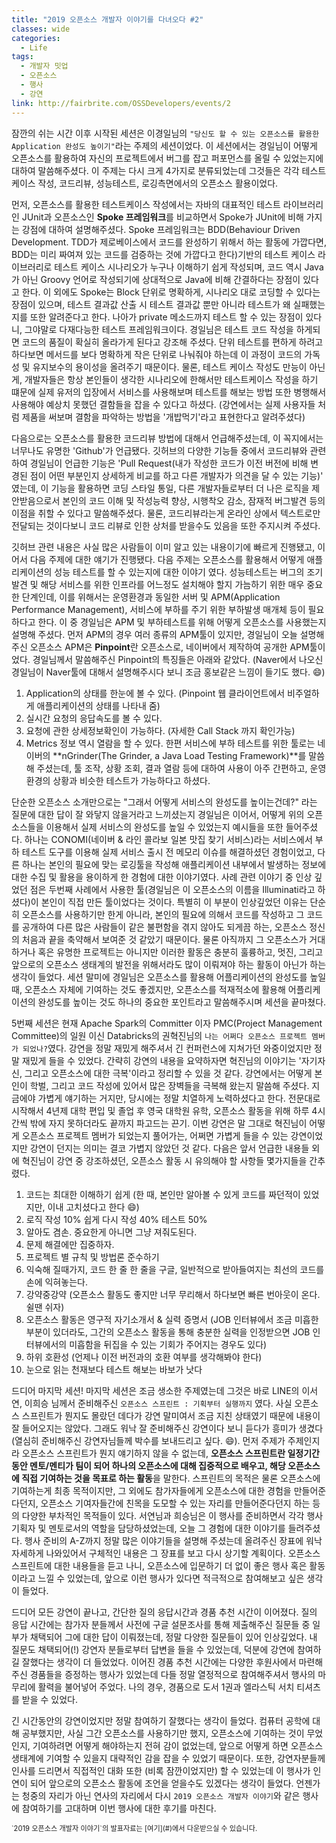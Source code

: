 ```yaml
---
title: "2019 오픈소스 개발자 이야기를 다녀오다 #2"
classes: wide
categories:
  - Life
tags:
  - 개발자 밋업
  - 오픈소스
  - 행사
  - 강연
link: http://fairbrite.com/OSSDevelopers/events/2
---
```


잠깐의 쉬는 시간 이후 시작된 세션은 이경일님의 `"당신도 할 수 있는 오픈소스를 활용한 Application 완성도 높이기"`라는 주제의 세션이었다. 이 세션에서는 경일님이 어떻게 오픈소스를 활용하여 자신의 프로젝트에서 버그를 잡고 퍼포먼스를 올릴 수 있었는지에 대하여 말씀해주셨다. 이 주제는 다시 크게 4가지로 분류되었는데 그것들은 각각 테스트케이스 작성, 코드리뷰, 성능테스트, 로깅측면에서의 오픈소스 활용이었다.

먼저, 오픈소스를 활용한 테스트케이스 작성에서는 자바의 대표적인 테스트 라이브러리인 JUnit과 오픈소스인 **Spoke 프레임워크**를 비교하면서 Spoke가 JUnit에 비해 가지는 강점에 대하여 설명해주셨다. Spoke 프레임워크는 BDD(Behaviour Driven Development. TDD가 제로베이스에서 코드를 완성하기 위해서 하는 활동에 가깝다면, BDD는 미리 짜여져 있는 코드를 검증하는 것에 가깝다고 한다)기반의 테스트 케이스 라이브러리로 테스트 케이스 시나리오가 누구나 이해하기 쉽게 작성되며, 코드 역시 Java가 아닌 Groovy 언어로 작성되기에 상대적으로 Java에 비해 간결하다는 장점이 있다고 한다. 이 외에도 Spoke는 Block 단위로 명확하게, 시나리오 대로 코딩할 수 있다는 장점이 있으며, 테스트 결과값 산출 시 테스트 결과값 뿐만 아니라 테스트가 왜 실패했는지를 또한 알려준다고 한다. 나아가 private 메소드까지 테스트 할 수 있는 장점이 있다니, 그야말로 다재다능한 테스트 프레임워크이다. 경일님은 테스트 코드 작성을 하게되면 코드의 품질이 확실히 올라가게 된다고 강조해 주셨다. 단위 테스트를 편하게 하려고 하다보면 메서드를 보다 명확하게 작은 단위로 나눠줘야 하는데 이 과정이 코드의 가독성 및 유지보수의 용이성을 올려주기 때문이다. 물론, 테스트 케이스 작성도 만능이 아닌게, 개발자들은 항상 본인들이 생각한 시나리오에 한해서만 테스트케이스 작성을 하기 떄문에 실제 유저의 입장에서 서비스를 사용해보며 테스트를 해보는 방법 또한 병행해서 사용해야 예상치 못했던 결함들을 잡을 수 있다고 하셨다. (강연에서는 실제 사용자들 처럼 제품을 써보며 결함을 파악하는 방법을 '개밥먹기'라고 표현한다고 알려주셨다)

다음으로는 오픈소스를 활용한 코드리뷰 방법에 대해서 언급해주셨는데, 이 꼭지에서는 너무나도 유명한 'Github'가 언급됐다. 깃허브의 다양한 기능들 중에서 코드리뷰와 관련하여 경일님이 언급한 기능은 'Pull Request(내가 작성한 코드가 이전 버전에 비해 변경된 점이 어떤 부분인지 상세하게 비교를 하고 다른 개발자가 의견을 달 수 있는 기능)' 였는데, 이 기능을 활용하면 코딩 스타일 통일, 다른 개발자들로부터 더 나은 로직을 제안받음으로서 본인의 코드 이해 및 작성능력 향상, 시행착오 감소, 잠재적 버그발견 등의 이점을 취할 수 있다고 말씀해주셨다. 물론, 코드리뷰라는게 온라인 상에서 텍스트로만 전달되는 것이다보니 코드 리뷰로 인한 상처를 받을수도 있음을 또한 주지시켜 주셨다.

깃허브 관련 내용은 사실 많은 사람들이 이미 알고 있는 내용이기에 빠르게 진행됐고, 이어서 다음 주제에 대한 얘기가 진행됐다. 다음 주제는 오픈소스를 활용해서 어떻게 애플리케이션의 성능 테스트를 할 수 있는지에 대한 이야기 였다. 성능테스트는 버그의 조기발견 및 해당 서비스를 위한 인프라를 어느정도 설치해야 할지 가늠하기 위한 매우 중요한 단계인데, 이를 위해서는 운영환경과 동일한 서버 및 APM(Application Performance Management), 서비스에 부하를 주기 위한 부하발생 매개체 등이 필요하다고 한다. 이 중 경일님은 APM 및 부하테스트를 위해 어떻게 오픈소스를 사용했는지 설명해 주셨다. 먼저 APM의 경우 여러 종류의 APM툴이 있지만, 경일님이 오늘 설명해주신 오픈소스 APM은 **Pinpoint**란 오픈소스로, 네이버에서 제작하여 공개한 APM툴이었다. 경일님께서 말씀해주신 Pinpoint의 특징들은 아래와 같았다. (Naver에서 나오신 경일님이 Naver툴에 대해서 설명해주시다 보니 조금 홍보같은 느낌이 들기도 했다. 😄)

1. Application의 상태를 한눈에 볼 수 있다. (Pinpoint 웹 클라이언트에서 비주얼하게 애플리케이션의 상태를 나타내 줌)
2. 실시간 요청의 응답속도를 볼 수 있다.
3. 요청에 관한 상세정보확인이 가능하다. (자세한 Call Stack 까지 확인가능)
4. Metrics 정보 역시 열람을 할 수 있다.
한편 서비스에 부하 테스트를 위한 툴로는 네이버의 **nGrinder(The Grinder, a Java Load Testing Framework)**를 말씀해 주셨는데, 툴 조작, 상황 조회, 결과 열람 등에 대하여 사용이 아주 간편하고, 운영환경의 상황과 비슷한 테스트가 가능하다고 하셨다.

단순한 오픈소스 소개만으로는 "그래서 어떻게 서비스의 완성도를 높이는건데?" 라는 질문에 대한 답이 잘 와닿지 않을거라고 느끼셨는지 경일님은 이어서, 어떻게 위의 오픈소스들을 이용해서 실제 서비스의 완성도를 높일 수 있었는지 예시들을 또한 들어주셨다. 하나는 CONOMI(네이버 & 라인 콜라보 일본 맛집 찾기 서비스)라는 서비스에서 부하 테스트 도구를 이용해 실제 서비스 출시 전 메모리 이슈를 해결하셨던 경험이었고, 다른 하나는 본인의 필요에 맞는 로깅툴을 작성해 애플리케이션 내부에서 발생하는 정보에 대한 수집 및 활용을 용이하게 한 경험에 대한 이야기였다. 사례 관련 이야기 중 인상 깊었던 점은 두번째 사례에서 사용한 툴(경일님은 이 오픈소스의 이름을 Illuminati라고 하셨다)이 본인이 직접 만든 툴이었다는 것이다. 특별히 이 부분이 인상깊었던 이유는 단순히 오픈소스를 사용하기만 한게 아니라, 본인의 필요에 의해서 코드를 작성하고 그 코드를 공개하여 다른 많은 사람들이 같은 불편함을 겪지 않아도 되게끔 하는, 오픈소스 정신의 처음과 끝을 축약해서 보여준 것 같았기 때문이다. 물론 아직까지 그 오픈소스가 거대하거나 혹은 유명한 프로젝트는 아니지만 이러한 활동은 충분히 훌륭하고, 멋진, 그리고 앞으로의 오픈소스 생태계의 발전을 위해서라도 많이 이뤄져야 하는 활동이 아닌가 하는 생각이 들었다.
세션 말미에 경일님은 오픈소스를 활용해 어플리케이션의 완성도를 높일 때, 오픈소스 자체에 기여하는 것도 좋겠지만, 오픈소스를 적재적소에 활용해 어플리케이션의 완성도를 높이는 것도 하나의 중요한 포인트라고 말씀해주시며 세션을 끝마쳤다.

5번째 세션은 현재 Apache Spark의 Committer 이자 PMC(Project Management Committee)의 일원 이신 Databricks의 권혁진님의 `나는 어쩌다 오픈소스 프로젝트 멤버가 되었나?`였다. 강연을 정말 재밌게 해주셔서 긴 컨퍼런스에 지쳐가던 와중이었지만 정말 재밌게 들을 수 있었다. 간략히 강연의 내용을 요약하자면 혁진님의 이야기는 '자기자신, 그리고 오픈소스에 대한 극복'이라고 정리할 수 있을 것 같다. 강연에서는 어떻게 본인이 학벌, 그리고 코드 작성에 있어서 많은 장벽들을 극복해 왔는지 말씀해 주셨다. 지금에야 가볍게 얘기하는 거지만, 당시에는 정말 치열하게 노력하셨다고 한다. 전문대로 시작해서 4년제 대학 편입 및 졸업 후 영국 대학원 유학, 오픈소스 활동을 위해 하루 4시간씩 밖에 자지 못하더라도 끝까지 파고드는 끈기. 이번 강연은 말 그대로 혁진님이 어떻게 오픈소스 프로젝트 멤버가 되었는지 풀어가는, 어쩌면 가볍게 들을 수 있는 강연이었지만 강연이 던지는 의미는 결코 가볍지 않았던 것 같다. 다음은 앞서 언급한 내용들 외에 혁진님이 강연 중 강조하셨던, 오픈소스 활동 시 유의해야 할 사항들 몇가지들을 간추렸다.

1. 코드는 최대한 이해하기 쉽게 (한 때, 본인만 알아볼 수 있게 코드를 짜던적이 있었지만, 이내 고치셨다고 한다 😄)
2. 로직 작성 10% 쉽게 다시 작성 40% 테스트 50%
3. 알아도 겸손. 중요한게 아니면 그냥 져줘도된다.
4. 문제 해결에만 집중하자.
5. 프로젝트 별 규칙 및 방법론 준수하기
6. 익숙해 질때가지, 코드 한 줄 한 줄을 구글, 일반적으로 받아들여지는 최선의 코드를 손에 익혀놓는다.
7. 강약중강약 (오픈소스 활동도 좋지만 너무 무리해서 하다보면 빠른 번아웃이 온다. 쉴땐 쉬자)
8. 오픈소스 활동은 영구적 자기소개서 & 실력 증명서 (JOB 인터뷰에서 조금 미흡한 부분이 있더라도, 그간의 오픈소스 활동을 통해 충분한 실력을 인정받으면 JOB 인터뷰에서의 미흡함을 뒤집을 수 있는 기회가 주어지는 경우도 있다)
9. 하위 호환성 (언제나 이전 버전과의 호환 여부를 생각해봐야 한다)
10. 눈으로 읽는 천재보다 테스트 해보는 바보가 낫다

드디어 마지막 세션! 마지막 세션은 조금 생소한 주제였는데 그것은 바로 LINE의 이서연, 이희승 님께서 준비해주신 `오픈소스 스프린트 : 기획부터 실행까지` 였다. 사실 오픈소스 스프린트가 뭔지도 몰랐던 데다가 강연 말미여서 조금 지친 상태였기 때문에 내용이 잘 들어오지는 않았다. 그래도 워낙 잘 준비해주신 강연이다 보니 듣다가 흥미가 생겼다(열심히 준비해주신 강연자님들께 박수를 보내드리고 싶다. 😄). 먼저 주제가 주제인지라 오픈소스 스프린트가 뭔지 얘기하지 않을 수 없는데, **오픈소스 스프린트란 일정기간 동안 멘토/멘티가 팀이 되어 하나의 오픈소스에 대해 집중적으로 배우고, 해당 오픈소스에 직접 기여하는 것을 목표로 하는 활동**을 말한다. 스프린트의 목적은 물론 오픈소스에 기여하는게 최종 목적이지만, 그 외에도 참가자들에게 오픈소스에 대한 경험을 만들어준다던지, 오픈소스 기여자들간에 친목을 도모할 수 있는 자리를 만들어준다던지 하는 등의 다양한 부차적인 목적들이 있다. 서연님과 희승님은 이 행사를 준비하면서 각각 행사 기획자 및 멘토로서의 역할을 담당하셨었는데, 오늘 그 경험에 대한 이야기를 들려주셨다. 행사 준비의 A-Z까지 정말 많은 이야기들을 설명해 주셨는데 올려주신 장표에 워낙 자세하게 나와있어서 구체적인 내용은 그 장표를 보고 다시 상기할 계획이다. 오픈소스 스프린트에 대한 내용들을 듣고 나니, 오픈소스에 입문하기 더 없이 좋은 행사 혹은 활동이라고 느낄 수 있었는데, 앞으로 이런 행사가 있다면 적극적으로 참여해보고 싶은 생각이 들었다.

드디어 모든 강연이 끝나고, 간단한 질의 응답시간과 경품 추천 시간이 이어졌다. 질의 응답 시간에는 참가자 분들께서 사전에 구글 설문조사를 통해 제출해주신 질문들 중 일부가 채택되어 그에 대한 답이 이뤄졌는데, 정말 다양한 질문들이 있어 인상깊었다. 내 질문도 채택되어(!) 강연자 분들로부터 답변을 들을 수 있었는데, 덕분에 강연에 참여하길 잘했다는 생각이 더 들었었다. 이어진 경품 추천 시간에는 다양한 후원사에서 마련해 주신 경품들을 증정하는 행사가 있었는데 다들 정말 열정적으로 참여해주셔서 행사의 마무리에 활력을 불어넣어 주었다. 나의 경우, 경품으로 도서 1권과 엘라스틱 서치 티셔츠를 받을 수 있었다. 

긴 시간동안의 강연이었지만 정말 참여하기 잘했다는 생각이 들었다. 컴퓨터 공학에 대해 공부했지만, 사실 그간 오픈소스를 사용하기만 했지, 오픈소스에 기여하는 것이 무었인지, 기여하려면 어떻게 해야하는지 전혀 감이 없었는데, 앞으로 어떻게 하면 오픈소스 생태계에 기여할 수 있을지 대략적인 감을 잡을 수 있었기 때문이다. 또한, 강연자분들께 인사를 드리면서 직접적인 대화 또한 (비록 잠깐이었지만) 할 수 있었는데 이 행사가 인연이 되어 앞으로의 오픈소스 활동에 조언을 얻을수도 있겠다는 생각이 들었다. 언젠가는 청중의 자리가 아닌 연사의 자리에서 다시 `2019 오픈소스 개발자 이야기`와 같은 행사에 참여하기를 고대하며 이번 행사에 대한 후기를 마친다.

<span style="font-size: 0.8em">
`2019 오픈소스 개발자 이야기`의 발표자료는 [여기](#)에서 다운받으실 수 있습니다.
</span>
